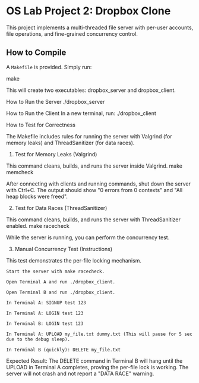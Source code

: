 # OS Lab Project 2: Dropbox Clone

This project implements a multi-threaded file server with per-user accounts, file operations, and fine-grained concurrency control.

## How to Compile

A `Makefile` is provided. Simply run:

make

This will create two executables: dropbox_server and dropbox_client.

How to Run the Server
./dropbox_server

How to Run the Client
In a new terminal, run:
./dropbox_client

How to Test for Correctness

The Makefile includes rules for running the server with Valgrind (for memory leaks) and ThreadSanitizer (for data races).

1. Test for Memory Leaks (Valgrind)

This command cleans, builds, and runs the server inside Valgrind.
make memcheck

After connecting with clients and running commands, shut down the server with Ctrl+C. The output should show "0 errors from 0 contexts" and "All heap blocks were freed".

2. Test for Data Races (ThreadSanitizer)

This command cleans, builds, and runs the server with ThreadSanitizer enabled.
make racecheck

While the server is running, you can perform the concurrency test.

3. Manual Concurrency Test (Instructions)

This test demonstrates the per-file locking mechanism.

    Start the server with make racecheck.

    Open Terminal A and run ./dropbox_client.

    Open Terminal B and run ./dropbox_client.

    In Terminal A: SIGNUP test 123

    In Terminal A: LOGIN test 123

    In Terminal B: LOGIN test 123

    In Terminal A: UPLOAD my_file.txt dummy.txt (This will pause for 5 sec due to the debug sleep).

    In Terminal B (quickly): DELETE my_file.txt

Expected Result: The DELETE command in Terminal B will hang until the UPLOAD in Terminal A completes, proving the per-file lock is working. The server will not crash and not report a "DATA RACE" warning.

